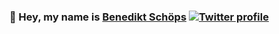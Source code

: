 ### :wave: Hey, my name is [Benedikt Schöps](https://m4dh0rs3.github.io/)  [![Twitter profile](https://img.shields.io/twitter/follow/m4dh0rs3?color=blue&label=Follow%20me&logo=twitter&style=social)](https://twitter.com/m4dh0rs3)


<!-- ![](https://github-readme-stats.vercel.app/api?username=m4dh0rs3&count_private=true&show_icons=true&hide=prs,issues,contribs&include_all_commits=true&theme=flag-india)>

<!-- ![](https://github-readme-stats.vercel.app/api/top-langs/?username=m4dh0rs3&layout=compact&theme=graywhite)>
